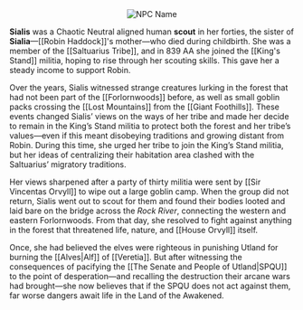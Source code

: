 <div style="text-align: center;">
  <img src="Sialis.jpg" alt="NPC Name" style="max-width: 350px;">
</div>

**Sialis** was a Chaotic Neutral aligned human **scout** in her forties, the sister of **Sialia**—[[Robin Haddock]]'s mother—who died during childbirth. She was a member of the [[Saltuarius Tribe]], and in 839 AA she joined the [[King's Stand]] militia, hoping to rise through her scouting skills. This gave her a steady income to support Robin.

Over the years, Sialis witnessed strange creatures lurking in the forest that had not been part of the [[Forlornwoods]] before, as well as small goblin packs crossing the [[Lost Mountains]] from the [[Giant Foothills]]. These events changed Sialis’ views on the ways of her tribe and made her decide to remain in the King’s Stand militia to protect both the forest and her tribe’s values—even if this meant disobeying traditions and growing distant from Robin. During this time, she urged her tribe to join the King’s Stand militia, but her ideas of centralizing their habitation area clashed with the Saltuarius’ migratory traditions.

Her views sharpened after a party of thirty militia were sent by [[Sir Vincentas Orvyll]] to wipe out a large goblin camp. When the group did not return, Sialis went out to scout for them and found their bodies looted and laid bare on the bridge across the _Rock River_, connecting the western and eastern Forlornwoods. From that day, she resolved to fight against anything in the forest that threatened life, nature, and [[House Orvyll]] itself.

Once, she had believed the elves were righteous in punishing Utland for burning the [[Alves|Alf]] of [[Veretia]]. But after witnessing the consequences of pacifying the [[The Senate and People of Utland|SPQU]] to the point of desperation—and recalling the destruction their arcane wars had brought—she now believes that if the SPQU does not act against them, far worse dangers await life in the Land of the Awakened.